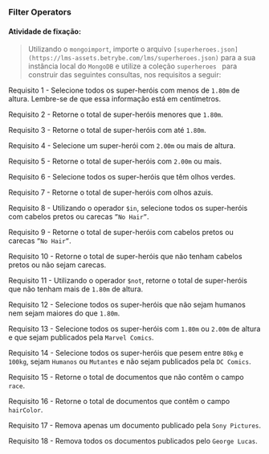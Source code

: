 ###  Filter Operators

####  Atividade de fixação:
> Utilizando o `mongoimport`, importe o arquivo `[superheroes.json](https://lms-assets.betrybe.com/lms/superheroes.json)` para a sua instância local do `MongoDB` e utilize a coleção `superheroes ` para construir das seguintes consultas, nos requisitos a seguir:

Requisito 1 - Selecione todos os super-heróis com menos de `1.80m` de altura. Lembre-se de que essa informação está em centímetros.

Requisito 2 - Retorne o total de super-heróis menores que `1.80m`.

Requisito 3 - Retorne o total de super-heróis com até `1.80m`.

Requisito 4 - Selecione um super-herói com `2.00m` ou mais de altura.

Requisito 5 - Retorne o total de super-heróis com `2.00m` ou mais.

Requisito 6 - Selecione todos os super-heróis que têm olhos verdes.

Requisito 7 - Retorne o total de super-heróis com olhos azuis.

Requisito 8 - Utilizando o operador `$in`, selecione todos os super-heróis com cabelos pretos ou carecas `”No Hair”`.

Requisito 9 - Retorne o total de super-heróis com cabelos pretos ou carecas `”No Hair”`.

Requisito 10 - Retorne o total de super-heróis que não tenham cabelos pretos ou não sejam carecas.

Requisito 11 - Utilizando o operador `$not`, retorne o total de super-heróis que não tenham mais de `1.80m` de altura.

Requisito 12 - Selecione todos os super-heróis que não sejam humanos nem sejam maiores do que `1.80m`.

Requisito 13 - Selecione todos os super-heróis com `1.80m` ou `2.00m` de altura e que sejam publicados pela `Marvel Comics`.

Requisito 14 - Selecione todos os super-heróis que pesem entre `80kg` e `100kg`, sejam `Humanos` ou `Mutantes` e não sejam publicados pela `DC Comics`.

Requisito 15 - Retorne o total de documentos que não contêm o campo `race`.

Requisito 16 - Retorne o total de documentos que contêm o campo `hairColor`.

Requisito 17 - Remova apenas um documento publicado pela `Sony Pictures`.

Requisito 18 - Remova todos os documentos publicados pelo `George Lucas`.

